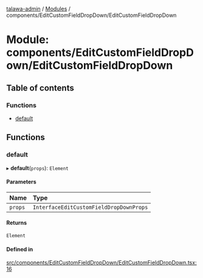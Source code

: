 [talawa-admin](../README.md) / [Modules](../modules.md) / components/EditCustomFieldDropDown/EditCustomFieldDropDown

# Module: components/EditCustomFieldDropDown/EditCustomFieldDropDown

## Table of contents

### Functions

- [default](components_EditCustomFieldDropDown_EditCustomFieldDropDown.md#default)

## Functions

### default

▸ **default**(`props`): `Element`

#### Parameters

| Name | Type |
| :------ | :------ |
| `props` | `InterfaceEditCustomFieldDropDownProps` |

#### Returns

`Element`

#### Defined in

[src/components/EditCustomFieldDropDown/EditCustomFieldDropDown.tsx:16](https://github.com/AmitSharma512/talawa-admin/blob/82b22ab/src/components/EditCustomFieldDropDown/EditCustomFieldDropDown.tsx#L16)
